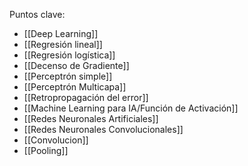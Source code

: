 Puntos clave:
- [[Deep Learning]]
- [[Regresión lineal]]
- [[Regresión logística]]
- [[Decenso de Gradiente]]
- [[Perceptrón simple]]
- [[Perceptrón Multicapa]]
- [[Retropropagación del error]]
- [[Machine Learning para IA/Función de Activación]]
- [[Redes Neuronales Artificiales]]
- [[Redes Neuronales Convolucionales]]
- [[Convolucion]]
- [[Pooling]]